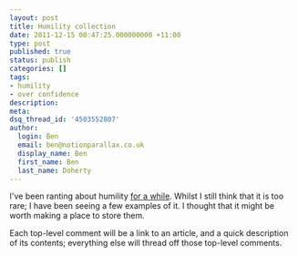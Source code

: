 ```yaml
---
layout: post
title: Humility collection
date: 2011-12-15 00:47:25.000000000 +11:00
type: post
published: true
status: publish
categories: []
tags:
- humility
- over confidence
description:
meta:
dsq_thread_id: '4503552807'
author:
  login: Ben
  email: ben@notionparallax.co.uk
  display_name: Ben
  first_name: Ben
  last_name: Doherty
---
```

<p>I've been ranting about humility <a title="Major study – for those with a lot of patience" href="http://www.notionparallax.co.uk/wordpress/index.php/2011/01/major-study-for-those-with-a-lot-of-patience/">for a while</a>. Whilst I still think that it is too rare; I have been seeing a few examples of it. I thought that it might be worth making a place to store them.</p>
<p>Each top-level comment will be a link to an article, and a quick description of its contents; everything else will thread off those top-level comments.</p>
